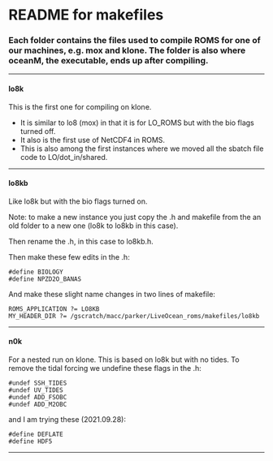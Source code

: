 # README for makefiles

### Each folder contains the files used to compile ROMS for one of our machines, e.g. mox and klone. The folder is also where oceanM, the executable, ends up after compiling.

---

#### lo8k
This is the first one for compiling on klone.
- It is similar to lo8 (mox) in that it is for LO_ROMS but with the bio flags turned off.
- It also is the first use of NetCDF4 in ROMS.
- This is also among the first instances where we moved all the sbatch file code to LO/dot_in/shared.

---

#### lo8kb
Like lo8k but with the bio flags turned on.

Note: to make a new instance you just copy the .h and makefile from the an old folder to a new one (lo8k to lo8kb in this case).

Then rename the .h, in this case to lo8kb.h.

Then make these few edits in the .h:
```
#define BIOLOGY
#define NPZD2O_BANAS
```
And make these slight name changes in two lines of makefile:
```
ROMS_APPLICATION ?= LO8KB
MY_HEADER_DIR ?= /gscratch/macc/parker/LiveOcean_roms/makefiles/lo8kb
```

---

#### n0k
For a nested run on klone.  This is based on lo8k but with no tides.  To remove the tidal forcing we undefine these flags in the .h:

```
#undef SSH_TIDES
#undef UV_TIDES
#undef ADD_FSOBC
#undef ADD_M2OBC
```
and I am trying these (2021.09.28):
```
#define DEFLATE
#define HDF5
```
---
